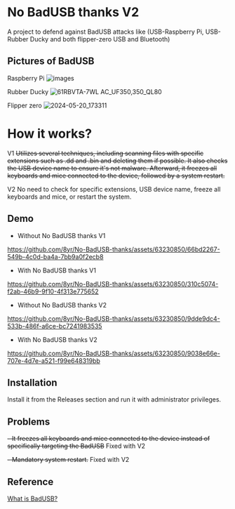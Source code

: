 # No BadUSB thanks V2
A project to defend against BadUSB attacks like (USB-Raspberry Pi, USB-Rubber Ducky and both flipper-zero USB and Bluetooth)

## Pictures of BadUSB 
Raspberry Pi
![images](https://github.com/8yr/No-BadUSB-thanks/assets/63230850/f1dd1936-9353-4eb8-b74b-afc43dd541fb)


Rubber Ducky
![61RBVTA-7WL _AC_UF350,350_QL80_](https://github.com/8yr/No-BadUSB-thanks/assets/63230850/4dad38f0-008b-46b6-bc2f-51742c04363c)

Flipper zero
![2024-05-20_173311](https://github.com/8yr/No-BadUSB-thanks/assets/63230850/007a0f0e-89c3-4487-abf5-78368d4a6967)


# How it works?
V1
~~Utilizes several techniques, including scanning files with specific extensions such as .dd and .bin and deleting them if possible. It also checks the USB device name to ensure it's not malware. Afterward, it freezes all keyboards and mice connected to the device, followed by a system restart.~~

V2
No need to check for specific extensions, USB device name, freeze all keyboards and mice, or restart the system.

## Demo

- Without No BadUSB thanks V1


https://github.com/8yr/No-BadUSB-thanks/assets/63230850/66bd2267-549b-4c0d-ba4a-7bb9a0f2ecb8



- With No BadUSB thanks V1


https://github.com/8yr/No-BadUSB-thanks/assets/63230850/310c5074-f2ab-46b9-9f10-4f313e775652


- Without No BadUSB thanks V2

https://github.com/8yr/No-BadUSB-thanks/assets/63230850/9dde9dc4-533b-486f-a6ce-bc7241983535


- With No BadUSB thanks V2

https://github.com/8yr/No-BadUSB-thanks/assets/63230850/9038e66e-707e-4d7e-a521-f99e648319bb


## Installation

Install it from the Releases section and run it with administrator privileges.

## Problems

~~- It freezes all keyboards and mice connected to the device instead of specifically targeting the BadUSB~~ Fixed with V2

~~- Mandatory system restart.~~ Fixed with V2

## Reference

  [What is BadUSB?](https://en.wikipedia.org/wiki/BadUSB)
